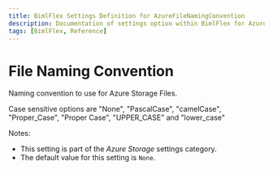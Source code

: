 ```yaml
---
title: BimlFlex Settings Definition for AzureFileNamingConvention
description: Documentation of settings option within BimlFlex for AzureFileNamingConvention
tags: [BimlFlex, Reference]
---
```


# File Naming Convention

Naming convention to use for Azure Storage Files.

Case sensitive options are "None", "PascalCase", "camelCase", "Proper_Case", "Proper Case", "UPPER_CASE" and "lower_case"

Notes:

* This setting is part of the *Azure Storage* settings category.
* The default value for this setting is `None`.
